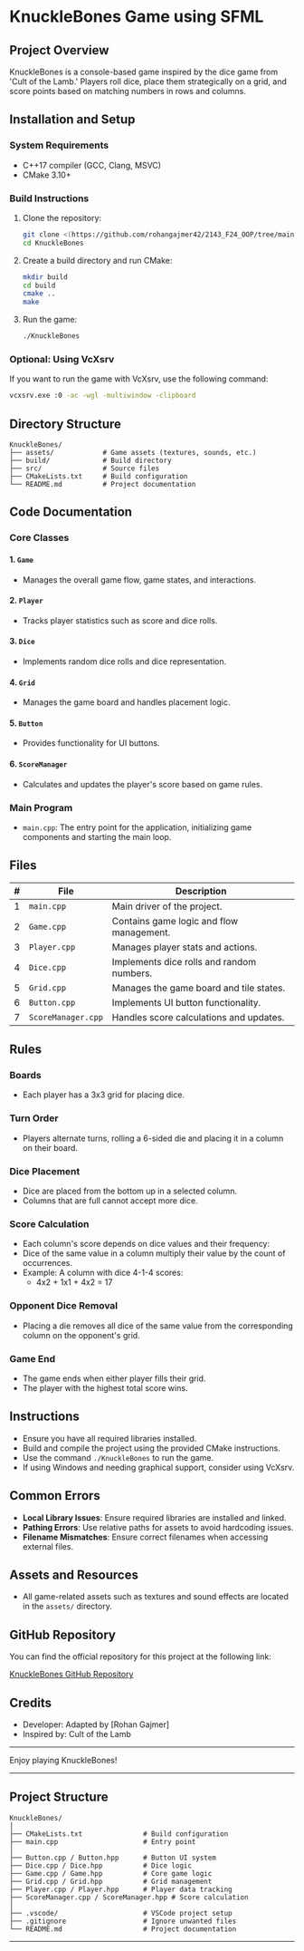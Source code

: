 # KnuckleBones Game using SFML

## Project Overview

KnuckleBones is a console-based game inspired by the dice game from 'Cult of the Lamb.' Players roll dice, place them strategically on a grid, and score points based on matching numbers in rows and columns.

## Installation and Setup

### System Requirements

- C++17 compiler (GCC, Clang, MSVC)
- CMake 3.10+

### Build Instructions

1. Clone the repository:
   ```bash
   git clone <(https://github.com/rohangajmer42/2143_F24_OOP/tree/main/Assignment/10-P03/KnuckleBones)>
   cd KnuckleBones
   ```
2. Create a build directory and run CMake:
   ```bash
   mkdir build
   cd build
   cmake ..
   make
   ```
3. Run the game:
   ```bash
   ./KnuckleBones
   ```

### Optional: Using VcXsrv

If you want to run the game with VcXsrv, use the following command:

```bash
vcxsrv.exe :0 -ac -wgl -multiwindow -clipboard
```

## Directory Structure

```
KnuckleBones/
├── assets/            # Game assets (textures, sounds, etc.)
├── build/             # Build directory
├── src/               # Source files
├── CMakeLists.txt     # Build configuration
└── README.md          # Project documentation
```

## Code Documentation

### Core Classes

#### 1. `Game`

- Manages the overall game flow, game states, and interactions.

#### 2. `Player`

- Tracks player statistics such as score and dice rolls.

#### 3. `Dice`

- Implements random dice rolls and dice representation.

#### 4. `Grid`

- Manages the game board and handles placement logic.

#### 5. `Button`

- Provides functionality for UI buttons.

#### 6. `ScoreManager`

- Calculates and updates the player's score based on game rules.

### Main Program

- `main.cpp`: The entry point for the application, initializing game components and starting the main loop.

## Files

| # | File               | Description                               |
| - | ------------------ | ----------------------------------------- |
| 1 | `main.cpp`         | Main driver of the project.               |
| 2 | `Game.cpp`         | Contains game logic and flow management.  |
| 3 | `Player.cpp`       | Manages player stats and actions.         |
| 4 | `Dice.cpp`         | Implements dice rolls and random numbers. |
| 5 | `Grid.cpp`         | Manages the game board and tile states.   |
| 6 | `Button.cpp`       | Implements UI button functionality.       |
| 7 | `ScoreManager.cpp` | Handles score calculations and updates.   |

## Rules

### Boards

- Each player has a 3x3 grid for placing dice.

### Turn Order

- Players alternate turns, rolling a 6-sided die and placing it in a column on their board.

### Dice Placement

- Dice are placed from the bottom up in a selected column.
- Columns that are full cannot accept more dice.

### Score Calculation

- Each column's score depends on dice values and their frequency:
- Dice of the same value in a column multiply their value by the count of occurrences.
- Example: A column with dice 4-1-4 scores:
  - 4x2 + 1x1 + 4x2 = 17

### Opponent Dice Removal

- Placing a die removes all dice of the same value from the corresponding column on the opponent's grid.

### Game End

- The game ends when either player fills their grid.
- The player with the highest total score wins.

## Instructions

- Ensure you have all required libraries installed.
- Build and compile the project using the provided CMake instructions.
- Use the command `./KnuckleBones` to run the game.
- If using Windows and needing graphical support, consider using VcXsrv.

## Common Errors

- **Local Library Issues**: Ensure required libraries are installed and linked.
- **Pathing Errors**: Use relative paths for assets to avoid hardcoding issues.
- **Filename Mismatches**: Ensure correct filenames when accessing external files.

## Assets and Resources

- All game-related assets such as textures and sound effects are located in the `assets/` directory.


## GitHub Repository

You can find the official repository for this project at the following link:

[KnuckleBones GitHub Repository](https://github.com/rohangajmer42/2143_F24_OOP/tree/main/Assignment/10-P03/KnuckleBones)

## Credits

- Developer: Adapted by [Rohan Gajmer]
- Inspired by: Cult of the Lamb

---

Enjoy playing KnuckleBones!


---

## Project Structure

```
KnuckleBones/
│
├── CMakeLists.txt               # Build configuration
├── main.cpp                     # Entry point
│
├── Button.cpp / Button.hpp      # Button UI system
├── Dice.cpp / Dice.hpp          # Dice logic
├── Game.cpp / Game.hpp          # Core game logic
├── Grid.cpp / Grid.hpp          # Grid management
├── Player.cpp / Player.hpp      # Player data tracking
├── ScoreManager.cpp / ScoreManager.hpp # Score calculation
│
├── .vscode/                     # VSCode project setup
├── .gitignore                   # Ignore unwanted files
└── README.md                    # Project documentation
```



---
